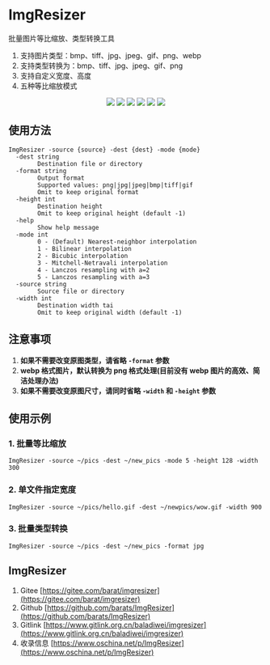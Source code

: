 # ImgResizer

批量图片等比缩放、类型转换工具  
1. 支持图片类型：bmp、tiff、jpg、jpeg、gif、png、webp  
1. 支持类型转换为：bmp、tiff、jpg、jpeg、gif、png  
1. 支持自定义宽度、高度
1. 五种等比缩放模式

<p style="text-align: center">
<a target="_blank" href="https://github.com/barats/ImgResizer/stargazers"><img src="https://img.shields.io/github/stars/barats/ImgResizer"/></a>
<a target="_blank" href="https://github.com/barats/ImgResizer/network/members"><img src="https://img.shields.io/github/forks/barats/ImgResizer"/></a>
<a target="_blank" href="https://github.com/barats/ImgResizer/issues"><img src="https://img.shields.io/github/issues/barats/ImgResizer"/></a>  
<a target="_blank" href='https://gitee.com/barat/imgresizer/stargazers'><img src='https://gitee.com/barat/imgresizer/badge/star.svg?theme=dark' /></a>
<a target="_blank" href='https://gitee.com/barat/imgresizer/members'><img src='https://gitee.com/barat/imgresizer/badge/fork.svg?theme=dark' /></a>
<a target="_blank" href='https://www.oschina.net/comment/project/64382'><img src='https://www.oschina.net/comment/badge/project/64382'/></a> 
</p>

## 使用方法

```
ImgResizer -source {source} -dest {dest} -mode {mode}
  -dest string
        Destination file or directory
  -format string
        Output format 
        Supported values: png|jpg|jpeg|bmp|tiff|gif 
        Omit to keep original format 
  -height int
        Destination height 
        Omit to keep original height (default -1)
  -help
        Show help message 
  -mode int
        0 - (Default) Nearest-neighbor interpolation
        1 - Bilinear interpolation
        2 - Bicubic interpolation
        3 - Mitchell-Netravali interpolation
        4 - Lanczos resampling with a=2
        5 - Lanczos resampling with a=3
  -source string
        Source file or directory
  -width int
        Destination width tai
        Omit to keep original width (default -1)
```

## 注意事项

1. **如果不需要改变原图类型，请省略 `-format` 参数**
1. **webp 格式图片，默认转换为 png 格式处理(目前没有 webp 图片的高效、简洁处理办法)**
1. **如果不需要改变原图尺寸，请同时省略 `-width` 和 `-height` 参数** 

## 使用示例

### 1. 批量等比缩放

```
ImgResizer -source ~/pics -dest ~/new_pics -mode 5 -height 128 -width 300
```

### 2. 单文件指定宽度

```
ImgResizer -source ~/pics/hello.gif -dest ~/newpics/wow.gif -width 900
```

### 3. 批量类型转换

```
ImgResizer -source ~/pics -dest ~/new_pics -format jpg
```

## ImgResizer 
1. Gitee [https://gitee.com/barat/imgresizer](https://gitee.com/barat/imgresizer)
1. Github [https://github.com/barats/ImgResizer](https://github.com/barats/ImgResizer)
1. Gitlink [https://www.gitlink.org.cn/baladiwei/imgresizer](https://www.gitlink.org.cn/baladiwei/imgresizer)
1. 收录信息  [https://www.oschina.net/p/ImgResizer](https://www.oschina.net/p/ImgResizer)